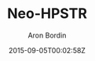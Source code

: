 ---
title: "Neo-HPSTR"
github: https://github.com/aron-bordin/neo-hpstr-jekyll-theme
demo: http://aron-bordin.github.io/neo-hpstr-jekyll-theme/
author: Aron Bordin

ssg:
  - Jekyll
cms:
  - No Cms
date: 2015-09-05T00:02:58Z
github_branch: master
---
